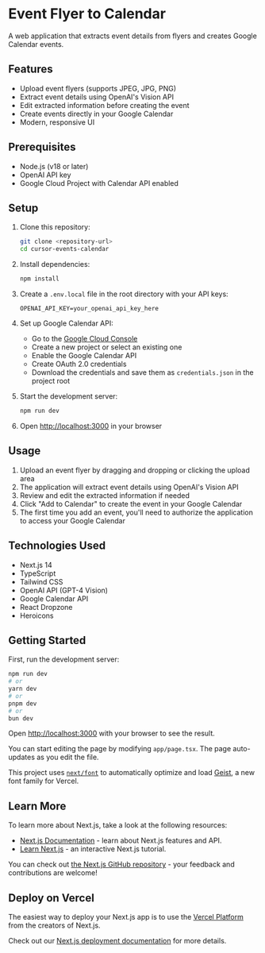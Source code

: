 # Event Flyer to Calendar

A web application that extracts event details from flyers and creates Google Calendar events.

## Features

- Upload event flyers (supports JPEG, JPG, PNG)
- Extract event details using OpenAI's Vision API
- Edit extracted information before creating the event
- Create events directly in your Google Calendar
- Modern, responsive UI

## Prerequisites

- Node.js (v18 or later)
- OpenAI API key
- Google Cloud Project with Calendar API enabled

## Setup

1. Clone this repository:
   ```bash
   git clone <repository-url>
   cd cursor-events-calendar
   ```

2. Install dependencies:
   ```bash
   npm install
   ```

3. Create a `.env.local` file in the root directory with your API keys:
   ```
   OPENAI_API_KEY=your_openai_api_key_here
   ```

4. Set up Google Calendar API:
   - Go to the [Google Cloud Console](https://console.cloud.google.com)
   - Create a new project or select an existing one
   - Enable the Google Calendar API
   - Create OAuth 2.0 credentials
   - Download the credentials and save them as `credentials.json` in the project root

5. Start the development server:
   ```bash
   npm run dev
   ```

6. Open [http://localhost:3000](http://localhost:3000) in your browser

## Usage

1. Upload an event flyer by dragging and dropping or clicking the upload area
2. The application will extract event details using OpenAI's Vision API
3. Review and edit the extracted information if needed
4. Click "Add to Calendar" to create the event in your Google Calendar
5. The first time you add an event, you'll need to authorize the application to access your Google Calendar

## Technologies Used

- Next.js 14
- TypeScript
- Tailwind CSS
- OpenAI API (GPT-4 Vision)
- Google Calendar API
- React Dropzone
- Heroicons

## Getting Started

First, run the development server:

```bash
npm run dev
# or
yarn dev
# or
pnpm dev
# or
bun dev
```

Open [http://localhost:3000](http://localhost:3000) with your browser to see the result.

You can start editing the page by modifying `app/page.tsx`. The page auto-updates as you edit the file.

This project uses [`next/font`](https://nextjs.org/docs/app/building-your-application/optimizing/fonts) to automatically optimize and load [Geist](https://vercel.com/font), a new font family for Vercel.

## Learn More

To learn more about Next.js, take a look at the following resources:

- [Next.js Documentation](https://nextjs.org/docs) - learn about Next.js features and API.
- [Learn Next.js](https://nextjs.org/learn) - an interactive Next.js tutorial.

You can check out [the Next.js GitHub repository](https://github.com/vercel/next.js) - your feedback and contributions are welcome!

## Deploy on Vercel

The easiest way to deploy your Next.js app is to use the [Vercel Platform](https://vercel.com/new?utm_medium=default-template&filter=next.js&utm_source=create-next-app&utm_campaign=create-next-app-readme) from the creators of Next.js.

Check out our [Next.js deployment documentation](https://nextjs.org/docs/app/building-your-application/deploying) for more details.
